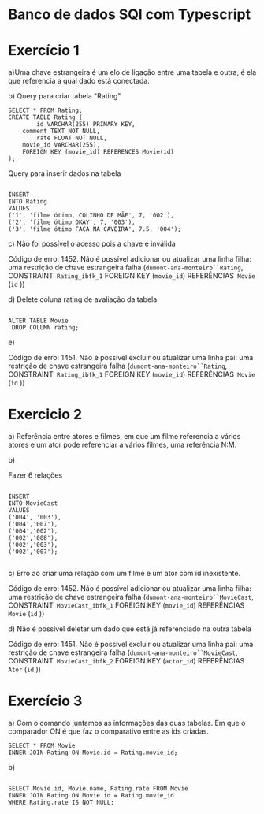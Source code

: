 # Banco de dados SQl com Typescript

# Exercício 1

a)Uma chave estrangeira é um elo de ligação entre uma tabela e outra, é ela que referencia a qual dado está conectada.

b) Query para criar tabela "Rating"

```
SELECT * FROM Rating;
CREATE TABLE Rating (
		id VARCHAR(255) PRIMARY KEY,
    comment TEXT NOT NULL,
		rate FLOAT NOT NULL,
    movie_id VARCHAR(255),
    FOREIGN KEY (movie_id) REFERENCES Movie(id)
);

```

Query para inserir dados na tabela

```

INSERT
INTO Rating
VALUES 
('1', 'filme ótimo, COLINHO DE MÃE', 7, '002'),
('2', 'filme ótimo OKAY', 7, '003'),
('3', 'filme ótimo FACA NA CAVEIRA', 7.5, '004');

```

c) Não foi possível o acesso pois a chave é inválida

Código de erro: 1452. Não é possível adicionar ou atualizar uma linha filha: uma restrição de chave estrangeira falha (`dumont-ana-monteiro``Rating`, CONSTRAINT` Rating_ibfk_1` FOREIGN KEY (`movie_id`) REFERÊNCIAS` Movie` (`id` ))

d) Delete coluna rating de avaliação da tabela

```

ALTER TABLE Movie
 DROP COLUMN rating;

```

e)

Código de erro: 1451. Não é possível excluir ou atualizar uma linha pai: uma restrição de chave estrangeira falha (`dumont-ana-monteiro``Rating`, CONSTRAINT` Rating_ibfk_1` FOREIGN KEY (`movie_id`) REFERÊNCIAS` Movie` (`id` ))


# Exercicio 2

a) Referência entre atores e filmes, em que um filme referencia a vários atores e um ator pode referenciar a vários filmes, uma referência N:M.



b) 

Fazer 6 relações

```

INSERT
INTO MovieCast
VALUES 
('004', '003'),
('004','007'),
('004','002'),
('002','008'),
('002','003'),
('002','007');


```

c) Erro ao criar uma relação com um filme e um ator com id inexistente.

Código de erro: 1452. Não é possível adicionar ou atualizar uma linha filha: uma restrição de chave estrangeira falha (`dumont-ana-monteiro``MovieCast`, CONSTRAINT` MovieCast_ibfk_1` FOREIGN KEY (`movie_id`) REFERÊNCIAS` Movie` (`id` ))

d) Não é possível deletar um dado que está já referenciado na outra tabela

Código de erro: 1451. Não é possível excluir ou atualizar uma linha pai: uma restrição de chave estrangeira falha (`dumont-ana-monteiro``MovieCast`, CONSTRAINT` MovieCast_ibfk_2` FOREIGN KEY (`actor_id`) REFERÊNCIAS` Ator` (`id` ))


# Exercício 3

a) Com o comando juntamos as informações das duas tabelas. Em que o comparador ON é que faz o comparativo entre as ids criadas.

```
SELECT * FROM Movie 
INNER JOIN Rating ON Movie.id = Rating.movie_id;

```

b)

```

SELECT Movie.id, Movie.name, Rating.rate FROM Movie
INNER JOIN Rating ON Movie.id = Rating.movie_id
WHERE Rating.rate IS NOT NULL;


```

